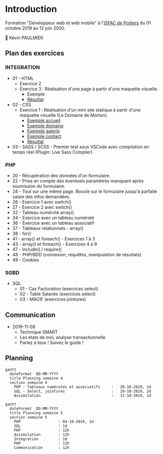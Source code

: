 # Introduction

Formation "Développeur web et web mobile" à l'[ISFAC de Poitiers](https://www.formation-isfac.com) du 01 octobre 2019 au 12 juin 2020.

:boy: Kévin PAULMIER

## Plan des exercices

### INTEGRATION

* 01 - HTML
  * Exercice 2
  * Exercice 3 : Réalisation d'une page à partir d'une maquette visuelle.
    * Exemple
    * [Résultat](https://kevid.gitlab.io/isfac-formation-wd/integration/01-html/exercice-3/exercice-3-optimized/index.html)
* 02 -  CSS
  * Exercice 1 : Réalisation d'un mini site statique à partir d'une maquette visuelle (Le Domaine de Morton).
    * [Exemple accueil](https://kevid.gitlab.io/isfac-formation-wd/integration/02-css/exercice-1/example/accueil.png)
    * [Exemple domaine](https://kevid.gitlab.io/isfac-formation-wd/integration/02-css/exercice-1/example/domaine.png)
    * [Exemple galerie](https://kevid.gitlab.io/isfac-formation-wd/integration/02-css/exercice-1/example/galerie.png)
    * [Exemple contact](https://kevid.gitlab.io/isfac-formation-wd/integration/02-css/exercice-1/example/contact.png)
    * [Résultat](https://kevid.gitlab.io/isfac-formation-wd/integration/02-css/exercice-1/index.html)
* 03 - SASS / SCSS - Premier test sous VSCode avec compilation en temps réel (Plugin: Live Sass Compiler)

### PHP

* 20 - Récupération des données d'un formulaire.
* 22 - Prise en compte des éventuels paramètres manquant après soumission du formulaire.
* 24 - Tout sur une même page. Boucle sur le formulaire jusqu'à parfaite saisie des infos demandées.
* 26 - Exercice 1 avec switch()
* 27 - Exercice 2 avec switch()
* 32 - Tableau numéroté array()
* 34 - Exercice avec un tableau numéroté
* 36 - Exercice avec un tableau associatif
* 37 - Tableaux relationnels - array()
* 38 - for()
* 41 - array() et foreach() - Exercices 1 à 3
* 43 - array() et foreach() - Exercices 4 à 9
* 47 - include() / require()
* 48 - PHP/BDD (connexion, requêtes, manipulation de résultats)
* 49 - Cookies

### SGBD

* SQL
  * 01 - Cas Facturation (exercices select)
  * 02 - Table Salariés (exercices select)
  * 03 - MACIF (exercices jointures)

## Communication

* 2019-11-08
  * Technique SMART
  * Les états de moi, analyse transactionnelle
  * Parlez à tous ! Suivez le guide !

## Planning

```mermaid
gantt
  dateFormat  DD-MM-YYYY
  title Planning semaine 4
  section semaine 4
    PHP - Tableaux numérotés et associatifs     :   28-10-2019, 1d
    SQL - Select, jointures                     :   29-10-2019, 2d
    Assimilation                                :   31-10-2019, 1d
```

```mermaid
gantt
  dateFormat  DD-MM-YYYY
  title Planning semaine 5
  section semaine 5
    PHP                 : 04-10-2019, 1d
    SQL                 : 1d
    PHP                 : 12h
    Assimilation        : 12h
    Intégration         : 1d
    PHP                 : 12h
    Communication       : 12h
```
